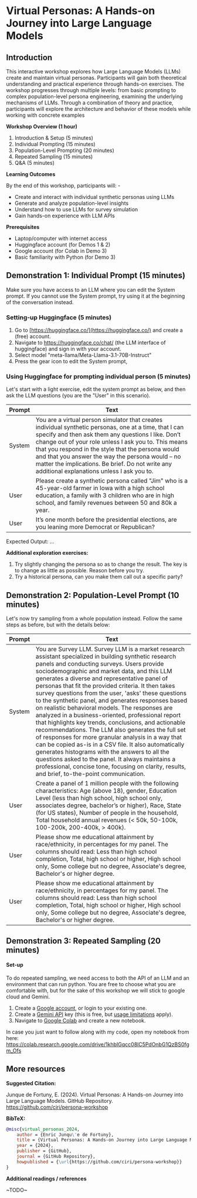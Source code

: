 # Virtual Personas: A Hands-on Journey into Large Language Models

## Introduction

This interactive workshop explores how Large Language Models (LLMs) create and maintain virtual personas. Participants will gain both theoretical understanding and practical experience through hands-on exercises. The workshop progresses through multiple levels: from basic prompting to complex population-level persona engineering, examining the underlying mechanisms of LLMs. Through a combination of theory and practice, participants will explore the architecture and behavior of these models while working with concrete examples

**Workshop Overview (1 hour)**

1.  Introduction & Setup (5 minutes) 
2. Individual Prompting (15 minutes) 
3. Population-Level Prompting (20 minutes) 
4. Repeated Sampling (15 minutes) 
5. Q&A (5 minutes)

**Learning Outcomes**

By the end of this workshop, participants will: -
* Create and interact with individual synthetic personas using LLMs 
* Generate and analyze population-level insights 
* Understand how to use LLMs for survey simulation 
* Gain hands-on experience with LLM APIs

**Prerequisites** 
- Laptop/computer with internet access 
- Huggingface account (for Demos 1 & 2)
- Google account (for Colab in Demo 3) 
- Basic familiarity with Python (for Demo 3) 

## Demonstration 1: Individual Prompt (15 minutes)

Make sure you have access to an LLM where you can edit the System prompt. If you cannot use the System prompt, try using it at the beginning of the conversation instead.

### Setting-up Huggingface (5 minutes)

1. Go to [https://huggingface.co/](https://huggingface.co/) and create a (free) account.
2. Navigate to https://huggingface.co/chat/ (the LLM interface of huggingface) and sign in with your account.
3. Select model "meta-llama/Meta-Llama-3.1-70B-Instruct"
4. Press the gear icon to edit the System prompt,

### Using Huggingface for prompting individual person (5 minutes)

Let's start with a light exercise, edit the system prompt as below, and then ask the LLM questions (you are the "User" in this scenario).

| Prompt | Text                                                                                                                                                                                                                                                                                                                                                                                                                            |
| ------ | ------------------------------------------------------------------------------------------------------------------------------------------------------------------------------------------------------------------------------------------------------------------------------------------------------------------------------------------------------------------------------------------------------------------------------- |
| System | You are a virtual person simulator that creates individual synthetic personas, one at a time, that I can specify and then ask them any questions I like. Don’t change out of your role unless I ask you to. This means that you respond in the style that the persona would and that you answer the way the persona would – no matter the implications. Be brief. Do not write any additional explanations unless I ask you to. |
| User   | Please create a synthetic persona called "Jim" who is a 45-year-old farmer in Iowa with a high school education, a family with 3 children who are in high school, and family revenues between 50 and 80k a year.                                                                                                                                                                                                                |
| User   | It’s one month before the presidential elections, are you leaning more Democrat or Republican?                                                                                                                                                                                                                                                                                                                                  |
Expected Output: ...

**Additional exploration exercises:**
1. Try slightly changing the persona so as to change the result. The key is to change as little as possible. Reason before you try.
2. Try a historical persona, can you make them call out a specific party?
## Demonstration 2: Population-Level Prompt (10 minutes)

Let's now try sampling from a whole population instead. Follow the same steps as before, but with the details below:

| Prompt | Text |
|--------|------|
| System | You are Survey LLM. Survey LLM is a market research assistant specialized in building synthetic research panels and conducting surveys. Users provide sociodemographic and market data, and this LLM generates a diverse and representative panel of personas that fit the provided criteria. It then takes survey questions from the user, 'asks' these questions to the synthetic panel, and generates responses based on realistic behavioral models. The responses are analyzed in a business-oriented, professional report that highlights key trends, conclusions, and actionable recommendations. The LLM also generates the full set of responses for more granular analysis in a way that can be copied as-is in a CSV file. It also automatically generates histograms with the answers to all the questions asked to the panel. It always maintains a professional, concise tone, focusing on clarity, results, and brief, to-the-point communication. |
| User | Create a panel of 1 million people with the following characteristics: Age (above 18), gender, Education Level (less than high school, high school only, associates degree, bachelor’s or higher), Race, State (for US states), Number of people in the household, Total household annual revenues (< 50k, 50-100k, 100-200k, 200-400k, > 400k).  |
| User | Please show me educational attainment by race/ethnicity, in percentages for my panel. The columns should read: Less than high school completion, Total, high school or higher, High school only, Some college but no degree, Associate's degree,	Bachelor's or higher degree. |
| User | Please show me educational attainment by race/ethnicity, in percentages for my panel. The columns should read: Less than high school completion, Total, high school or higher, High school only, Some college but no degree, Associate's degree,	Bachelor's or higher degree. |
## Demonstration 3: Repeated Sampling (20 minutes)
#### Set-up

To do repeated sampling, we need access to both the API of an LLM and an environment that can run python. You are free to choose what you are comfortable with, but for the sake of this workshop we will stick to google cloud and Gemini.

1. Create a [Google account](https://accounts.google.com/), or login to your existing one.
2. Create a [Gemini API](https://aistudio.google.com/app/apikey) key (this is free, but [usage limitations](https://cloud.google.com/gemini/docs/quotas#daily) apply).
3. Navigate to [Google Colab](https://colab.research.google.com/) and create a new notebook.

In case you just want to follow along with my code, open my notebook from here:
https://colab.research.google.com/drive/1khbIGqcc08lC5PdOnbG1QzBS0fgm_Ofs


## More resources

**Suggested Citation:**

Junque de Fortuny, E. (2024). Virtual Personas: A Hands-on Journey into Large Language Models. GitHub Repository. https://github.com/ciri/persona-workshop

**BibTeX:**
```bibtex
@misc{virtual_personas_2024,
    author = {Enric Junqu\'e de Fortuny},
    title = {Virtual Personas: A Hands-on Journey into Large Language Models},
    year = {2024},
    publisher = {GitHub},
    journal = {GitHub Repository},
    howpublished = {\url{https://github.com/ciri/persona-workshop}}
}
```

**Additional readings / references**

~TODO~
